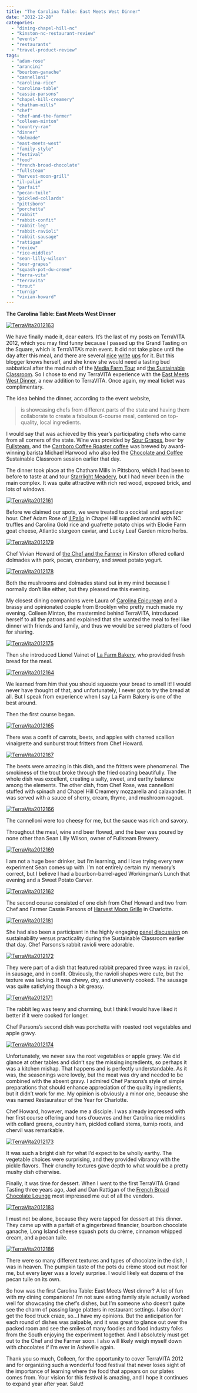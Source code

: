 ```yaml
---
title: "The Carolina Table: East Meets West Dinner"
date: "2012-12-28"
categories:
  - "dining-chapel-hill-nc"
  - "kinston-nc-restaurant-review"
  - "events"
  - "restaurants"
  - "travel-product-review"
tags:
  - "adam-rose"
  - "arancini"
  - "bourbon-ganache"
  - "cannelloni"
  - "carolina-rice"
  - "carolina-table"
  - "cassie-parsons"
  - "chapel-hill-creamery"
  - "chatham-mills"
  - "chef"
  - "chef-and-the-farmer"
  - "colleen-minton"
  - "country-ram"
  - "dinner"
  - "dolmade"
  - "east-meets-west"
  - "family-style"
  - "festival"
  - "food"
  - "french-broad-chocolate"
  - "fullsteam"
  - "harvest-moon-grill"
  - "il-palio"
  - "parfait"
  - "pecan-tuile"
  - "pickled-collards"
  - "pittsboro"
  - "porchetta"
  - "rabbit"
  - "rabbit-confit"
  - "rabbit-leg"
  - "rabbit-ravioli"
  - "rabbit-sausage"
  - "rattigan"
  - "review"
  - "rice-middles"
  - "sean-lilly-wilson"
  - "sour-grapes"
  - "squash-pot-du-creme"
  - "terra-vita"
  - "terravita"
  - "trout"
  - "turnip"
  - "vivian-howard"
---
```


**The Carolina Table: East Meets West Dinner**




<div class="caption">

[![](http://s3.amazonaws.com/thegourmez-wpmedia/2012/12/TerraVita2012163.jpg "TerraVita2012163")](http://s3.amazonaws.com/thegourmez-wpmedia/2012/12/TerraVita2012163.jpg)</div>


We have finally made it, dear eaters. It’s the last of my posts on TerraVITA 2012, which you may find funny because I passed up the Grand Tasting on the Square, which is TerraVITA’s main event. It did not take place until the day after this meal, and there are several [nice](http://farmfreshnorthcarolina.com/2012/11/food-fest-recap-all-yummy-all-the-time/) [write](https://www.facebook.com/media/set/?set=a.10151097770190759.437392.123680860758&type=1) [ups](http://inezsays.com/long-live-terra-vita.htm) for it. But this blogger knows herself, and she knew she would need a tasting bud sabbatical after the mad rush of the [Media Farm Tour](http://www.rebeccagomezfarrell.com/2012/11/terravita-2012-media-farm-tour-stop-1-southern-season/) and [the Sustainable Classroom](http://www.rebeccagomezfarrell.com/2012/11/the-sustainable-classroom-coffee-chocolate/). So I chose to end my TerraVITA experience with the [East Meets West Dinner](http://www.terravitaevent.com/TerraVITA/CarolinaTable.html), a new addition to TerraVITA. Once again, my meal ticket was complimentary.

The idea behind the dinner, according to the event website,

> is showcasing chefs from different parts of the state and having them collaborate to create a fabulous 6-course meal, centered on top-quality, local ingredients.

I would say that was achieved by this year’s participating chefs who came from all corners of the state. Wine was provided by [Sour Grapes,](http://www.sourgrapeswine.com/pages/our-producers) beer by [Fullsteam](/Users/becca/Documents/Writing/Other%20Blogs/Fullsteam%20Brewery), and the [Carrboro Coffee Roaster coffee](http://www.openeyecafe.com/carrboro_coffee/coffee.php) was brewed by award-winning barista Michael Harwood who also led the [Chocolate and Coffee](http://www.rebeccagomezfarrell.com/2012/11/the-sustainable-classroom-coffee-chocolate/) Sustainable Classroom session earlier that day.

The dinner took place at the Chatham Mills in Pittsboro, which I had been to before to taste at and tour [Starrlight Meadery](http://www.rebeccagomezfarrell.com/2011/02/starrlight-meadery/), but I had never been in the main complex. It was quite attractive with rich red wood, exposed brick, and lots of windows.

[![](http://s3.amazonaws.com/thegourmez-wpmedia/2012/12/TerraVita2012161.jpg "TerraVita2012161")](http://s3.amazonaws.com/thegourmez-wpmedia/2012/12/TerraVita2012161.jpg)

Before we claimed our spots, we were treated to a cocktail and appetizer hour. Chef Adam Rose of [il Palio](http://www.sienahotel.com/IlPalio.aspx) in Chapel Hill supplied arancini with NC truffles and Carolina Gold rice and guafrette potato chips with Elodie Farm goat cheese, Atlantic sturgeon caviar, and Lucky Leaf Garden micro herbs.




<div class="caption">

[![](http://s3.amazonaws.com/thegourmez-wpmedia/2012/12/TerraVita2012179.jpg "TerraVita2012179")](http://s3.amazonaws.com/thegourmez-wpmedia/2012/12/TerraVita2012179.jpg)</div>


Chef Vivian Howard of [the Chef and the Farmer](http://chefandthefarmer.com/) in Kinston offered collard dolmades with pork, pecan, cranberry, and sweet potato yogurt.




<div class="caption">

[![](http://s3.amazonaws.com/thegourmez-wpmedia/2012/12/TerraVita2012178.jpg "TerraVita2012178")](http://s3.amazonaws.com/thegourmez-wpmedia/2012/12/TerraVita2012178.jpg)</div>


Both the mushrooms and dolmades stand out in my mind because I normally don’t like either, but they pleased me this evening.

My closest dining companions were Laura of [Carolina Epicurean](http://carolinaepicurean.com/) and a brassy and opinionated couple from Brooklyn who pretty much made my evening. Colleen Minton, the mastermind behind TerraVITA, introduced herself to all the patrons and explained that she wanted the meal to feel like dinner with friends and family, and thus we would be served platters of food for sharing.

[![](http://s3.amazonaws.com/thegourmez-wpmedia/2012/12/TerraVita2012175.jpg "TerraVita2012175")](http://s3.amazonaws.com/thegourmez-wpmedia/2012/12/TerraVita2012175.jpg)

Then she introduced Lionel Vainet of [La Farm Bakery,](http://www.lafarmbakery.com/) who provided fresh bread for the meal.

[![](http://s3.amazonaws.com/thegourmez-wpmedia/2012/12/TerraVita2012164.jpg "TerraVita2012164")](http://s3.amazonaws.com/thegourmez-wpmedia/2012/12/TerraVita2012164.jpg)

We learned from him that you should squeeze your bread to smell it! I would never have thought of that, and unfortunately, I never got to try the bread at all. But I speak from experience when I say La Farm Bakery is one of the best around.

Then the first course began.

[![](http://s3.amazonaws.com/thegourmez-wpmedia/2012/12/TerraVita2012165.jpg "TerraVita2012165")](http://s3.amazonaws.com/thegourmez-wpmedia/2012/12/TerraVita2012165.jpg)

There was a confit of carrots, beets, and apples with charred scallion vinaigrette and sunburst trout fritters from Chef Howard.

[![](http://s3.amazonaws.com/thegourmez-wpmedia/2012/12/TerraVita2012167.jpg "TerraVita2012167")](http://s3.amazonaws.com/thegourmez-wpmedia/2012/12/TerraVita2012167.jpg)

The beets were amazing in this dish, and the fritters were phenomenal. The smokiness of the trout broke through the fried coating beautifully. The whole dish was excellent, creating a salty, sweet, and earthy balance among the elements. The other dish, from Chef Rose, was cannelloni stuffed with spinach and Chapel Hill Creamery mozzarella and calavander. It was served with a sauce of sherry, cream, thyme, and mushroom ragout.

[![](http://s3.amazonaws.com/thegourmez-wpmedia/2012/12/TerraVita2012166.jpg "TerraVita2012166")](http://s3.amazonaws.com/thegourmez-wpmedia/2012/12/TerraVita2012166.jpg)

The cannelloni were too cheesy for me, but the sauce was rich and savory.

Throughout the meal, wine and beer flowed, and the beer was poured by none other than Sean Lilly Wilson, owner of Fullsteam Brewery.




<div class="caption">

[![](http://s3.amazonaws.com/thegourmez-wpmedia/2012/12/TerraVita2012169.jpg "TerraVita2012169")](http://s3.amazonaws.com/thegourmez-wpmedia/2012/12/TerraVita2012169.jpg)</div>


I am not a huge beer drinker, but I’m learning, and I love trying every new experiment Sean comes up with. I’m not entirely certain my memory’s correct, but I believe I had a bourbon-barrel-aged Workingman’s Lunch that evening and a Sweet Potato Carver.




<div class="caption">

[![](http://s3.amazonaws.com/thegourmez-wpmedia/2012/12/TerraVita2012162.jpg "TerraVita2012162")](http://s3.amazonaws.com/thegourmez-wpmedia/2012/12/TerraVita2012162.jpg)</div>


The second course consisted of one dish from Chef Howard and two from Chef and Farmer Cassie Parsons of [Harvest Moon Grille](http://www.harvestmoongrillecharlotte.com/) in Charlotte.




<div class="caption">

[![](http://s3.amazonaws.com/thegourmez-wpmedia/2012/12/TerraVita2012181.jpg "TerraVita2012181")](http://s3.amazonaws.com/thegourmez-wpmedia/2012/12/TerraVita2012181.jpg)</div>


She had also been a participant in the highly engaging [panel discussion](http://www.rebeccagomezfarrell.com/2012/12/terravita-2012-the-sustainable-classroom-session-2/) on sustainability versus practicality during the Sustainable Classroom earlier that day. Chef Parsons’s rabbit ravioli were adorable.

[![](http://s3.amazonaws.com/thegourmez-wpmedia/2012/12/TerraVita2012172.jpg "TerraVita2012172")](http://s3.amazonaws.com/thegourmez-wpmedia/2012/12/TerraVita2012172.jpg)

They were part of a dish that featured rabbit prepared three ways: in ravioli, in sausage, and in confit. Obviously, the ravioli shapes were cute, but the texture was lacking. It was chewy, dry, and unevenly cooked. The sausage was quite satisfying though a bit greasy.




<div class="caption">

[![](http://s3.amazonaws.com/thegourmez-wpmedia/2012/12/TerraVita2012171.jpg "TerraVita2012171")](http://s3.amazonaws.com/thegourmez-wpmedia/2012/12/TerraVita2012171.jpg)</div>


The rabbit leg was teeny and charming, but I think I would have liked it better if it were cooked for longer.

Chef Parsons’s second dish was porchetta with roasted root vegetables and apple gravy.

[![](http://s3.amazonaws.com/thegourmez-wpmedia/2012/12/TerraVita2012174.jpg "TerraVita2012174")](http://s3.amazonaws.com/thegourmez-wpmedia/2012/12/TerraVita2012174.jpg)

Unfortunately, we never saw the root vegetables or apple gravy. We did glance at other tables and didn’t spy the missing ingredients, so perhaps it was a kitchen mishap. That happens and is perfectly understandable. As it was, the seasonings were lovely, but the meat was dry and needed to be combined with the absent gravy. I admired Chef Parsons’s style of simple preparations that should enhance appreciation of the quality ingredients, but it didn’t work for me. My opinion is obviously a minor one, because she was named Restaurateur of the Year for Charlotte.

Chef Howard, however, made me a disciple. I was already impressed with her first course offering and hors d’ouevres and her Carolina rice middlins with collard greens, country ham, pickled collard stems, turnip roots, and chervil was remarkable.

[![](http://s3.amazonaws.com/thegourmez-wpmedia/2012/12/TerraVita2012173.jpg "TerraVita2012173")](http://s3.amazonaws.com/thegourmez-wpmedia/2012/12/TerraVita2012173.jpg)

It was such a bright dish for what I’d expect to be wholly earthy. The vegetable choices were surprising, and they provided vibrancy with the pickle flavors. Their crunchy textures gave depth to what would be a pretty mushy dish otherwise.

Finally, it was time for dessert. When I went to the first TerraVITA Grand Tasting three years ago, Jael and Dan Rattigan of the [French Broad Chocolate Lounge](http://frenchbroadchocolates.com/articles/the-lounge) most impressed me out of all the vendors.




<div class="caption">

[![](http://s3.amazonaws.com/thegourmez-wpmedia/2012/12/TerraVita2012183.jpg "TerraVita2012183")](http://s3.amazonaws.com/thegourmez-wpmedia/2012/12/TerraVita2012183.jpg)</div>


I must not be alone, because they were tapped for dessert at this dinner. They came up with a parfait of a gingerbread financier, bourbon chocolate ganache, Long Island cheese squash pots du crème, cinnamon whipped cream, and a pecan tuile.

[![](http://s3.amazonaws.com/thegourmez-wpmedia/2012/12/TerraVita2012186.jpg "TerraVita2012186")](http://s3.amazonaws.com/thegourmez-wpmedia/2012/12/TerraVita2012186.jpg)

There were so many different textures and types of chocolate in the dish, I was in heaven. The pumpkin taste of the pots du crème stood out most for me, but every layer was a lovely surprise. I would likely eat dozens of the pecan tuile on its own.

So how was the first Carolina Table: East Meets West dinner? A lot of fun with my dining companions! I’m not sure eating family style actually worked well for showcasing the chef’s dishes, but I’m someone who doesn’t quite see the charm of passing large platters in restaurant settings. I also don’t get the food truck craze, so…I have my opinions. But the anticipation for each round of dishes was palpable, and it was great to glance out over the packed room and see the smiles of many foodies and food industry folks from the South enjoying the experiment together. And I absolutely must get out to the Chef and the Farmer soon. I also will likely weigh myself down with chocolates if I’m ever in Asheville again.

Thank you so much, Colleen, for the opportunity to cover TerraVITA 2012 and for organizing such a wonderful food festival that never loses sight of the importance of learning where the food that appears on our plates comes from. Your vision for this festival is amazing, and I hope it continues to expand year after year. Salut!
